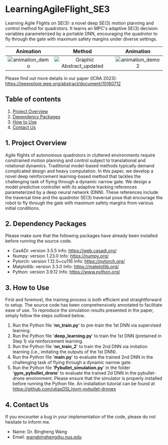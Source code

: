 # LearningAgileFlight_SE3
Learning Agile Flights on SE(3): a novel deep SE(3) motion planning and control method for quadrotors. It learns an MPC's adaptive SE(3) decision variables parameterized by a portable DNN, encouraging the quadrotor to fly through the gate with maximum safety margins under diverse settings.

Animation  |      Method   |      Animation
:-------------------:|:--------------------:|:--------------------:
![animation_demo](https://github.com/BinghengNUS/LearningAgileFlight_SE3/assets/70559054/b3347e01-49db-4eae-a3e6-19d3b96c6942) | ![Graphic Abstract_updated](https://github.com/BinghengNUS/LearningAgileFlight_SE3/assets/70559054/21deda8e-eb70-49bf-b496-cdf2d45953c4) | ![animation_demo2](https://github.com/BinghengNUS/LearningAgileFlight_SE3/assets/70559054/e405d6a8-988e-4e63-aa7c-6d54f6e1f7ed)


Please find out more details in our paper (ICRA 2023): https://ieeexplore.ieee.org/abstract/document/10160712

## Table of contents
1. [Project Overview](#project-Overview)
2. [Dependency Packages](#Dependency-Packages)
3. [How to Use](#How-to-Use)
4. [Contact Us](#Contact-Us)

## 1. Project Overview
Agile flights of autonomous quadrotors in cluttered environments require constrained motion planning and control subject to translational and rotational dynamics. Traditional model-based methods typically demand complicated design and heavy computation. In this paper, we develop a novel deep reinforcement learning-based method that tackles the challenging task of flying through a dynamic narrow gate. We design a model predictive controller with its adaptive tracking references parameterized by a deep neural network (DNN). These references include the traversal time and the quadrotor SE(3) traversal pose that encourage the robot to fly through the gate with maximum safety margins from various initial conditions.

## 2. Dependency Packages
Please make sure that the following packages have already been installed before running the source code.
* CasADi: version 3.5.5 Info: https://web.casadi.org/
* Numpy: version 1.23.0 Info: https://numpy.org/
* Pytorch: version 1.12.0+cu116 Info: https://pytorch.org/
* Matplotlib: version 3.3.0 Info: https://matplotlib.org/
* Python: version 3.9.12 Info: https://www.python.org/

## 3. How to Use
First and foremost, the training process is both efficient and straightforward to setup. The source code has been comprehensively annotated to facilitate ease of use. To reproduce the simulation results presented in the paper, simply follow the steps outlined below.

1.  Run the Python file '**nn_train.py**' to pre-train the 1st DNN via supervised learning.
2.  Run the Python file '**deep_learning.py**' to train the 1st DNN (pretained in Step 1) via reinforcement learning.
3.  Run the Python file '**nn_train_2**' to train the 2nd DNN via imitation learning (i.e., imitating the outputs of the 1st DNN).
4.  Run the Python file '**main.py**' to evaluate the trained 2nd DNN in the challenging task of flying through a dynamic narrow gate.
5.  Run the Python file '**Pybullet_simulation.py**' in the folder '**gym_pybullet_drone**' to evaluate the trained 2d DNN in the pybullet-drone environment. Please ensure that the simulator is properly installed before running the Python file. An installation tutorial can be found at https://github.com/utiasDSL/gym-pybullet-drones

## 4. Contact Us
If you encounter a bug in your implementation of the code, please do not hesitate to inform me.
* Name: Dr. Bingheng Wang
* Email: wangbingheng@u.nus.edu
